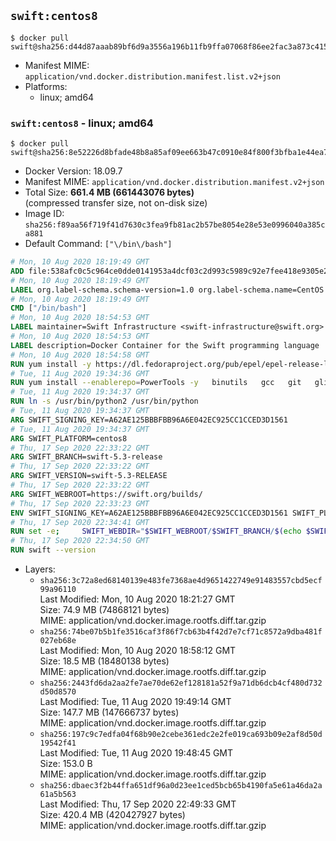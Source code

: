 ## `swift:centos8`

```console
$ docker pull swift@sha256:d44d87aaab89bf6d9a3556a196b11fb9ffa07068f86ee2fac3a873c4152c4f23
```

-	Manifest MIME: `application/vnd.docker.distribution.manifest.list.v2+json`
-	Platforms:
	-	linux; amd64

### `swift:centos8` - linux; amd64

```console
$ docker pull swift@sha256:8e52226d8bfade48b8a85af09ee663b47c0910e84f800f3bfba1e44ea7de70f0
```

-	Docker Version: 18.09.7
-	Manifest MIME: `application/vnd.docker.distribution.manifest.v2+json`
-	Total Size: **661.4 MB (661443076 bytes)**  
	(compressed transfer size, not on-disk size)
-	Image ID: `sha256:f89aa56f719f41d7630c3fea9fb81ac2b57be8054e28e53e0996040a385ca881`
-	Default Command: `["\/bin\/bash"]`

```dockerfile
# Mon, 10 Aug 2020 18:19:49 GMT
ADD file:538afc0c5c964ce0dde0141953a4dcf03c2d993c5989c92e7fee418e9305e2a3 in / 
# Mon, 10 Aug 2020 18:19:49 GMT
LABEL org.label-schema.schema-version=1.0 org.label-schema.name=CentOS Base Image org.label-schema.vendor=CentOS org.label-schema.license=GPLv2 org.label-schema.build-date=20200809
# Mon, 10 Aug 2020 18:19:49 GMT
CMD ["/bin/bash"]
# Mon, 10 Aug 2020 18:54:53 GMT
LABEL maintainer=Swift Infrastructure <swift-infrastructure@swift.org>
# Mon, 10 Aug 2020 18:54:53 GMT
LABEL description=Docker Container for the Swift programming language
# Mon, 10 Aug 2020 18:54:58 GMT
RUN yum install -y https://dl.fedoraproject.org/pub/epel/epel-release-latest-8.noarch.rpm
# Tue, 11 Aug 2020 19:34:36 GMT
RUN yum install --enablerepo=PowerTools -y   binutils   gcc   git   glibc-static   libbsd-devel   libedit   libedit-devel   libicu-devel   libstdc++-static   pkg-config   python2   sqlite   zlib-devel
# Tue, 11 Aug 2020 19:34:37 GMT
RUN ln -s /usr/bin/python2 /usr/bin/python
# Tue, 11 Aug 2020 19:34:37 GMT
ARG SWIFT_SIGNING_KEY=A62AE125BBBFBB96A6E042EC925CC1CCED3D1561
# Tue, 11 Aug 2020 19:34:37 GMT
ARG SWIFT_PLATFORM=centos8
# Thu, 17 Sep 2020 22:33:22 GMT
ARG SWIFT_BRANCH=swift-5.3-release
# Thu, 17 Sep 2020 22:33:22 GMT
ARG SWIFT_VERSION=swift-5.3-RELEASE
# Thu, 17 Sep 2020 22:33:22 GMT
ARG SWIFT_WEBROOT=https://swift.org/builds/
# Thu, 17 Sep 2020 22:33:23 GMT
ENV SWIFT_SIGNING_KEY=A62AE125BBBFBB96A6E042EC925CC1CCED3D1561 SWIFT_PLATFORM=centos8 SWIFT_BRANCH=swift-5.3-release SWIFT_VERSION=swift-5.3-RELEASE SWIFT_WEBROOT=https://swift.org/builds/
# Thu, 17 Sep 2020 22:34:41 GMT
RUN set -e;     SWIFT_WEBDIR="$SWIFT_WEBROOT/$SWIFT_BRANCH/$(echo $SWIFT_PLATFORM | tr -d .)/"     && SWIFT_BIN_URL="$SWIFT_WEBDIR/$SWIFT_VERSION/$SWIFT_VERSION-$SWIFT_PLATFORM.tar.gz"     && SWIFT_SIG_URL="$SWIFT_BIN_URL.sig"     && export GNUPGHOME="$(mktemp -d)"     && curl -fsSL "$SWIFT_BIN_URL" -o swift.tar.gz "$SWIFT_SIG_URL" -o swift.tar.gz.sig     && gpg --batch --quiet --keyserver ha.pool.sks-keyservers.net --recv-keys "$SWIFT_SIGNING_KEY"     && gpg --batch --verify swift.tar.gz.sig swift.tar.gz     && tar -xzf swift.tar.gz --directory / --strip-components=1     && chmod -R o+r /usr/lib/swift     && rm -rf "$GNUPGHOME" swift.tar.gz.sig swift.tar.gz
# Thu, 17 Sep 2020 22:34:50 GMT
RUN swift --version
```

-	Layers:
	-	`sha256:3c72a8ed68140139e483fe7368ae4d9651422749e91483557cbd5ecf99a96110`  
		Last Modified: Mon, 10 Aug 2020 18:21:27 GMT  
		Size: 74.9 MB (74868121 bytes)  
		MIME: application/vnd.docker.image.rootfs.diff.tar.gzip
	-	`sha256:74be07b5b1fe3516caf3f86f7cb63b4f42d7e7cf71c8572a9dba481f027eb68e`  
		Last Modified: Mon, 10 Aug 2020 18:58:12 GMT  
		Size: 18.5 MB (18480138 bytes)  
		MIME: application/vnd.docker.image.rootfs.diff.tar.gzip
	-	`sha256:2443fd6da2aa2fe7ae70de62ef128181a52f9a71db6dcb4cf480d732d50d8570`  
		Last Modified: Tue, 11 Aug 2020 19:49:14 GMT  
		Size: 147.7 MB (147666737 bytes)  
		MIME: application/vnd.docker.image.rootfs.diff.tar.gzip
	-	`sha256:197c9c7edfa04f68b90e2cebe361edc2e2fe019ca693b09e2af8d50d19542f41`  
		Last Modified: Tue, 11 Aug 2020 19:48:45 GMT  
		Size: 153.0 B  
		MIME: application/vnd.docker.image.rootfs.diff.tar.gzip
	-	`sha256:dbaec3f2b44ffa651df96a0d23ee1ced5bcb65b4190fa5e61a46da2a61a5b563`  
		Last Modified: Thu, 17 Sep 2020 22:49:33 GMT  
		Size: 420.4 MB (420427927 bytes)  
		MIME: application/vnd.docker.image.rootfs.diff.tar.gzip
